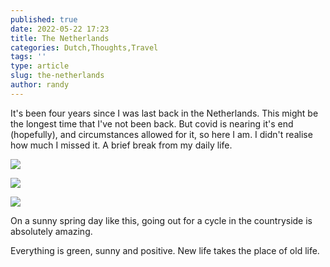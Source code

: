 ```yaml
---
published: true
date: 2022-05-22 17:23
title: The Netherlands
categories: Dutch,Thoughts,Travel
tags: ''
type: article
slug: the-netherlands
author: randy
---
```

It's been four years since I was last back in the Netherlands. This might be the longest time that I've not been back. But covid is nearing it's end (hopefully), and circumstances allowed for it, so here I am. I didn't realise how much I missed it. A brief break from my daily life.

<a target="_blank" href="https://cfwblog.s3.amazonaws.com/uploads/2022/2022-05-22 11.26.48-lrg.jpg"><img class="size-medium" src="https://cfwblog.s3.amazonaws.com/uploads/2022/2022-05-22 11.26.48-sml.jpg"/></a>

<a target="_blank" href="https://cfwblog.s3.amazonaws.com/uploads/2022/2022-05-22 11.51.35-lrg.jpg"><img class="size-medium" src="https://cfwblog.s3.amazonaws.com/uploads/2022/2022-05-22 11.51.35-sml.jpg"/></a>

<a target="_blank" href="https://cfwblog.s3.amazonaws.com/uploads/2022/2022-05-22 12.30.43-lrg.jpg"><img class="size-medium" src="https://cfwblog.s3.amazonaws.com/uploads/2022/2022-05-22 12.30.43-sml.jpg"/></a>

On a sunny spring day like this, going out for a cycle in the countryside is absolutely amazing.

Everything is green, sunny and positive. New life takes the place of old life.

